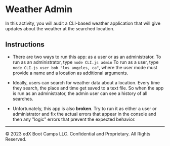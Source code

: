 # Weather Admin

In this activity, you will audit a CLI-based weather application that will give updates about the weather at the searched location.

## Instructions

* There are two ways to run this app: as a user or as an administrator. To run as an administrator, type `node CLI.js admin` To run as a user, type `node CLI.js user bob "los angeles, ca"`, where the user mode must provide a name and a location as additional arguments.

* Ideally, users can search for weather data about a location. Every time they search, the place and time get saved to a text file. So when the app is run as an administrator, the admin user can see a history of all searches.

* Unfortunately, this app is also **broken**. Try to run it as either a user or administrator and fix the actual errors that appear in the console and then any "logic" errors that prevent the expected behavior.

---

© 2023 edX Boot Camps LLC. Confidential and Proprietary. All Rights Reserved.
